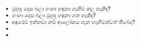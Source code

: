 - මුහුද දෙස බලා ගංඟා හඳුනා ගැනීම කල හැකිද?
- ගංඟා දෙස බලා මුහුද හඳුනා ගත හැකිද?
- අඳුරෙම ඉන්නවා නම් ආලෝකය ගැන හැඟීමක්වත් තිබේද?
- 
- 